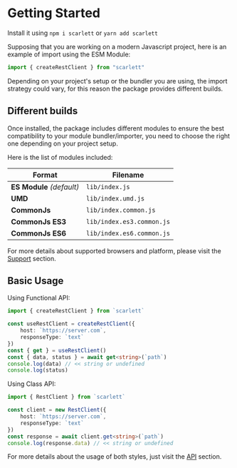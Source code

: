 # Getting Started

Install it using `npm i scarlett` or `yarn add scarlett`

Supposing that you are working on a modern Javascript project, here is an example of import using the ESM Module:
```typescript
import { createRestClient } from "scarlett"
```

Depending on your project's setup or the bundler you are using, the import strategy could vary, for this reason the package provides different builds.

## Different builds

Once installed, the package includes different modules to ensure the best compatibility to your module bundler/importer, you need to choose the right one depending on your project setup.

Here is the list of modules included:

| Format                    | Filename                  |
|---------------------------|---------------------------|
| **ES Module** *(default)* | `lib/index.js`            |
| **UMD**                   | `lib/index.umd.js`        |
| **CommonJs**              | `lib/index.common.js`     |
| **CommonJs ES3**          | `lib/index.es3.common.js` |
| **CommonJs ES6**          | `lib/index.es6.common.js` |

For more details about supported browsers and platform, please visit the [Support](/guide/support) section.

## Basic Usage

Using Functional API:

```typescript
import { createRestClient } from `scarlett`

const useRestClient = createRestClient({
	host: `https://server.com`,
	responseType: `text`
})
const { get } = useRestClient()
const { data, status } = await get<string>(`path`)
console.log(data) // << string or undefined
console.log(status)
```

Using Class API:

```typescript
import { RestClient } from `scarlett`

const client = new RestClient({
	host: `https://server.com`,
	responseType: `text`
})
const response = await client.get<string>(`path`)
console.log(response.data) // << string or undefined
```

For more details about the usage of both styles, just visit the [API](/api) section.
